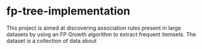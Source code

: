 # fp-tree-implementation

This project is aimed at discovering association rules present in large datasets by using an FP Growth algorithm to extract frequent itemsets. The dataset is a collection of data about 
